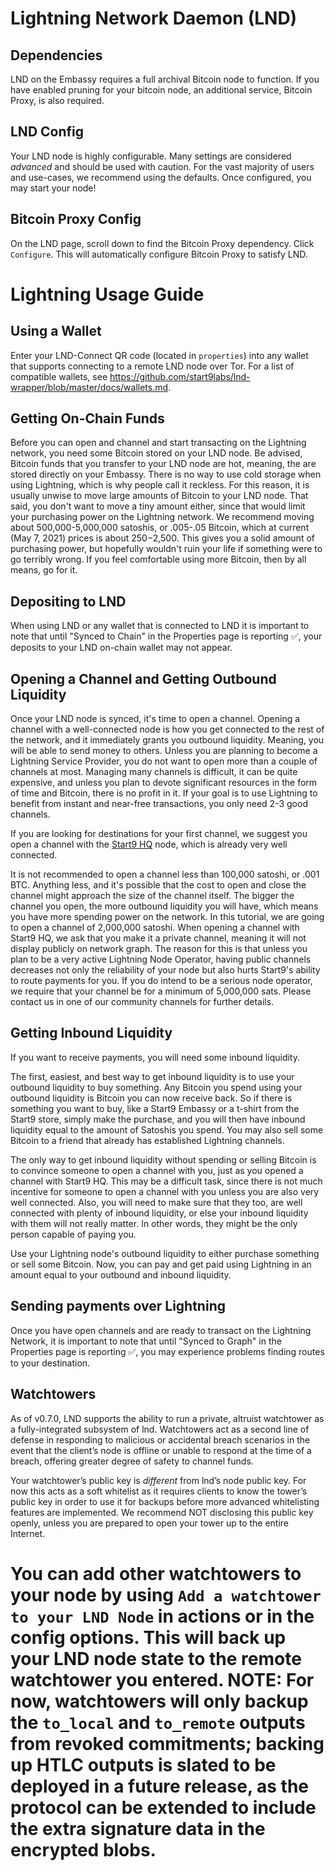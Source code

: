 # Lightning Network Daemon (LND)

## Dependencies

LND on the Embassy requires a full archival Bitcoin node to function. If you have enabled pruning for your bitcoin node, an additional service, Bitcoin Proxy, is also required.

## LND Config

Your LND node is highly configurable. Many settings are considered _advanced_ and should be used with caution. For the vast majority of users and use-cases, we recommend using the defaults. Once configured, you may start your node!

## Bitcoin Proxy Config

On the LND page, scroll down to find the Bitcoin Proxy dependency. Click `Configure`. This will automatically configure Bitcoin Proxy to satisfy LND.

# Lightning Usage Guide

## Using a Wallet

Enter your LND-Connect QR code (located in `properties`) into any wallet that supports connecting to a remote LND node over Tor. For a list of compatible wallets, see <a href="https://github.com/start9labs/lnd-wrapper/blob/master/docs/wallets.md" target="_blank">https://github.com/start9labs/lnd-wrapper/blob/master/docs/wallets.md</a>.

## Getting On-Chain Funds

Before you can open and channel and start transacting on the Lightning network, you need some Bitcoin stored on your LND node. Be advised, Bitcoin funds that you transfer to your LND node are hot, meaning, the are stored directly on your Embassy. There is no way to use cold storage when using Lightning, which is why people call it reckless. For this reason, it is usually unwise to move large amounts of Bitcoin to your LND node. That said, you don't want to move a tiny amount either, since that would limit your purchasing power on the Lightning network. We recommend moving about 500,000-5,000,000 satoshis, or .005-.05 Bitcoin, which at current (May 7, 2021) prices is about $250-$2,500. This gives you a solid amount of purchasing power, but hopefully wouldn't ruin your life if something were to go terribly wrong. If you feel comfortable using more Bitcoin, then by all means, go for it.

## Depositing to LND

When using LND or any wallet that is connected to LND it is important to note that until "Synced to Chain" in the Properties page is reporting ✅, your deposits to your LND on-chain wallet may not appear.

## Opening a Channel and Getting Outbound Liquidity

Once your LND node is synced, it's time to open a channel. Opening a channel with a well-connected node is how you get connected to the rest of the network, and it immediately grants you outbound liquidity. Meaning, you will be able to send money to others. Unless you are planning to become a Lightning Service Provider, you do not want to open more than a couple of channels at most. Managing many channels is difficult, it can be quite expensive, and unless you plan to devote significant resources in the form of time and Bitcoin, there is no profit in it. If your goal is to use Lightning to benefit from instant and near-free transactions, you only need 2-3 good channels.

If you are looking for destinations for your first channel, we suggest you open a channel with the [Start9 HQ](025d28dc4c4f5ce4194c31c3109129cd741fafc1ff2f6ea53f97de2f58877b2295@64.225.19.231:9735) node, which is already very well connected.

It is not recommended to open a channel less than 100,000 satoshi, or .001 BTC. Anything less, and it's possible that the cost to open and close the channel might approach the size of the channel itself. The bigger the channel you open, the more outbound liquidity you will have, which means you have more spending power on the network. In this tutorial, we are going to open a channel of 2,000,000 satoshi. When opening a channel with Start9 HQ, we ask that you make it a private channel, meaning it will not display publicly on network graph. The reason for this is that unless you plan to be a very active Lightning Node Operator, having public channels decreases not only the reliability of your node but also hurts Start9's ability to route payments for you. If you do intend to be a serious node operator, we require that your channel be for a minimum of 5,000,000 sats. Please contact us in one of our community channels for further details.

## Getting Inbound Liquidity

If you want to receive payments, you will need some inbound liquidity.

The first, easiest, and best way to get inbound liquidity is to use your outbound liquidity to buy something. Any Bitcoin you spend using your outbound liquidity is Bitcoin you can now receive back. So if there is something you want to buy, like a Start9 Embassy or a t-shirt from the Start9 store, simply make the purchase, and you will then have inbound liquidity equal to the amount of Satoshis you spend.  You may also sell some Bitcoin to a friend that already has established Lightning channels.

The only way to get inbound liquidity without spending or selling Bitcoin is to convince someone to open a channel with you, just as you opened a channel with Start9 HQ. This may be a difficult task, since there is not much incentive for someone to open a channel with you unless you are also very well connected. Also, you will need to make sure that they too, are well connected with plenty of inbound liquidity, or else your inbound liquidity with them will not really matter. In other words, they might be the only person capable of paying you.

Use your Lightning node's outbound liquidity to either purchase something or sell some Bitcoin. Now, you can pay and get paid using Lightning in an amount equal to your outbound and inbound liquidity.

## Sending payments over Lightning

Once you have open channels and are ready to transact on the Lightning Network, it is important to note that until "Synced to Graph" in the Properties page is reporting ✅, you may experience problems finding routes to your destination.

## Watchtowers

As of v0.7.0, LND supports the ability to run a private, altruist watchtower as a fully-integrated subsystem of lnd. Watchtowers act as a second line of defense in responding to malicious or accidental breach scenarios in the event that the client’s node is offline or unable to respond at the time of a breach, offering greater degree of safety to channel funds.

Your watchtower’s public key is *different* from lnd’s node public key. For now this acts as a soft whitelist as it requires clients to know the tower’s public key in order to use it for backups before more advanced whitelisting features are implemented. We recommend NOT disclosing this public key openly, unless you are prepared to open your tower up to the entire Internet.

You can add other watchtowers to your node by using `Add a watchtower to your LND Node` in actions or in the config options. This will back up your LND node state to the remote watchtower you entered. NOTE: For now, watchtowers will only backup the `to_local` and `to_remote` outputs from revoked commitments; backing up HTLC outputs is slated to be deployed in a future release, as the protocol can be extended to include the extra signature data in the encrypted blobs.
=======
```